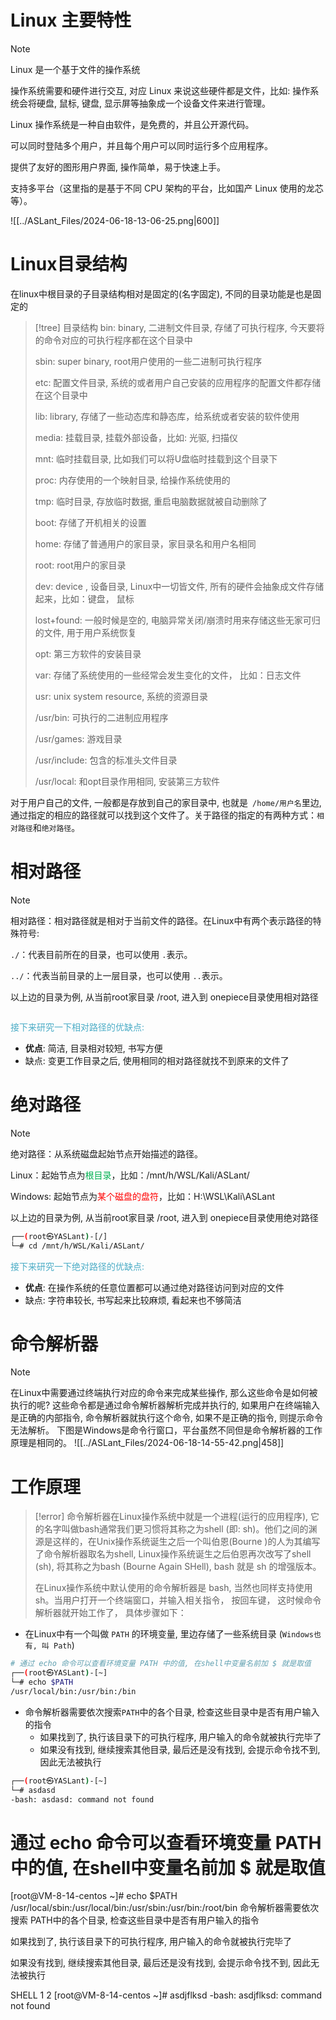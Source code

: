 # Linux 主要特性

> [!NOTE]
> Linux 是一个基于文件的操作系统
> 
> 操作系统需要和硬件进行交互, 对应 Linux 来说这些硬件都是文件，比如: 操作系统会将硬盘, 鼠标, 键盘, 显示屏等抽象成一个设备文件来进行管理。
> 
> Linux 操作系统是一种自由软件，是免费的，并且公开源代码。
> 
> 可以同时登陆多个用户，并且每个用户可以同时运行多个应用程序。
> 
> 提供了友好的图形用户界面, 操作简单，易于快速上手。
> 
> 支持多平台（这里指的是基于不同 CPU 架构的平台，比如国产 Linux 使用的龙芯等）。

![[../ASLant_Files/2024-06-18-13-06-25.png|600]]

# Linux目录结构

在linux中根目录的子目录结构相对是固定的(名字固定), 不同的目录功能是也是固定的

> [!tree] 目录结构
> bin: binary, 二进制文件目录, 存储了可执行程序, 今天要将的命令对应的可执行程序都在这个目录中
> 
> sbin: super binary, root用户使用的一些二进制可执行程序
> 
> etc: 配置文件目录, 系统的或者用户自己安装的应用程序的配置文件都存储在这个目录中
> 
> lib: library, 存储了一些动态库和静态库，给系统或者安装的软件使用
> 
> media: 挂载目录, 挂载外部设备，比如: 光驱, 扫描仪
> 
> mnt: 临时挂载目录, 比如我们可以将U盘临时挂载到这个目录下
> 
> proc: 内存使用的一个映射目录, 给操作系统使用的
> 
> tmp: 临时目录, 存放临时数据, 重启电脑数据就被自动删除了
> 
> boot: 存储了开机相关的设置
> 
> home: 存储了普通用户的家目录，家目录名和用户名相同
> 
> root: root用户的家目录
> 
> dev: device , 设备目录, Linux中一切皆文件, 所有的硬件会抽象成文件存储起来，比如：键盘， 鼠标
> 
> lost+found: 一般时候是空的, 电脑异常关闭/崩溃时用来存储这些无家可归的文件, 用于用户系统恢复
> 
> opt: 第三方软件的安装目录
> 
> var: 存储了系统使用的一些经常会发生变化的文件， 比如：日志文件
> 
> usr: unix system resource, 系统的资源目录
> 
> /usr/bin: 可执行的二进制应用程序
> 
> /usr/games: 游戏目录
> 
> /usr/include: 包含的标准头文件目录
> 
> /usr/local: 和opt目录作用相同, 安装第三方软件

对于用户自己的文件, 一般都是存放到自己的家目录中, 也就是` /home/用户名`里边, 通过指定的相应的路径就可以找到这个文件了。关于路径的指定的有两种方式：`相对路径`和`绝对路径`。

# 相对路径

> [!NOTE]
> 相对路径：相对路径就是相对于当前文件的路径。在Linux中有两个表示路径的特殊符号:
> 
> `./`：代表目前所在的目录，也可以使用 `.`表示。
> 
> `../`：代表当前目录的上一层目录，也可以使用 `..`表示。

以上边的目录为例, 从当前root家目录 /root, 进入到 onepiece目录使用相对路径

```shell

```
<font color="#4bacc6">接下来研究一下相对路径的优缺点:</font>

- **优点**: 简洁, 目录相对较短, 书写方便
- 缺点: 变更工作目录之后, 使用相同的相对路径就找不到原来的文件了
# 绝对路径

> [!NOTE]
> 绝对路径：从系统磁盘起始节点开始描述的路径。
> 
> Linux：起始节点为<font color="#00b050">根目录</font>，比如：/mnt/h/WSL/Kali/ASLant/
> 
> Windows: 起始节点为<font color="#ff0000">某个磁盘的盘符</font>，比如：H:\WSL\Kali\ASLant

以上边的目录为例, 从当前root家目录 /root, 进入到 onepiece目录使用绝对路径
```sh
┌──(root㉿YASLant)-[/]
└─# cd /mnt/h/WSL/Kali/ASLant/
```
<font color="#4bacc6">接下来研究一下绝对路径的优缺点:</font>

- **优点**: 在操作系统的任意位置都可以通过绝对路径访问到对应的文件
- 缺点: 字符串较长, 书写起来比较麻烦, 看起来也不够简洁

# 命令解析器

> [!NOTE]
> 在Linux中需要通过终端执行对应的命令来完成某些操作, 那么这些命令是如何被执行的呢?
> 这些命令都是通过命令解析器解析完成并执行的, 如果用户在终端输入是正确的内部指令, 命令解析器就执行这个命令, 如果不是正确的指令, 则提示命令无法解析。
> 下图是Windows是命令行窗口，平台虽然不同但是命令解析器的工作原理是相同的。
![[../ASLant_Files/2024-06-18-14-55-42.png|458]]

# 工作原理

> [!error]
> 命令解析器在Linux操作系统中就是一个进程(运行的应用程序), 它的名字叫做bash通常我们更习惯将其称之为shell (即: sh)。他们之间的渊源是这样的，在Unix操作系统诞生之后一个叫伯恩(Bourne )的人为其编写了命令解析器取名为shell, Linux操作系统诞生之后伯恩再次改写了shell (sh), 将其称之为bash (Bourne Again SHell), bash 就是 sh 的增强版本。
> 
> 在Linux操作系统中默认使用的命令解析器是 bash, 当然也同样支持使用sh。当用户打开一个终端窗口，并输入相关指令， 按回车键， 这时候命令解析器就开始工作了， 具体步骤如下：

- 在Linux中有一个叫做 `PATH` 的环境变量, 里边存储了一些系统目录 (`Windows也有, 叫 Path`)
 ```sh
 # 通过 echo 命令可以查看环境变量 PATH 中的值, 在shell中变量名前加 $ 就是取值
┌──(root㉿YASLant)-[~]
└─# echo $PATH
 /usr/local/bin:/usr/bin:/bin
 ```

- 命令解析器需要依次搜索`PATH`中的各个目录, 检查这些目录中是否有用户输入的指令
	- 如果找到了, 执行该目录下的可执行程序, 用户输入的命令就被执行完毕了
	- 如果没有找到, 继续搜索其他目录, 最后还是没有找到, 会提示命令找不到, 因此无法被执行

```sh
┌──(root㉿YASLant)-[~]
└─# asdasd
-bash: asdasd: command not found
```

# 通过 echo 命令可以查看环境变量 PATH 中的值, 在shell中变量名前加 $ 就是取值
[root@VM-8-14-centos ~]# echo $PATH
/usr/local/sbin:/usr/local/bin:/usr/sbin:/usr/bin:/root/bin
命令解析器需要依次搜索 PATH中的各个目录, 检查这些目录中是否有用户输入的指令

如果找到了, 执行该目录下的可执行程序, 用户输入的命令就被执行完毕了

如果没有找到, 继续搜索其他目录, 最后还是没有找到, 会提示命令找不到, 因此无法被执行

SHELL
1
2
[root@VM-8-14-centos ~]# asdjflksd
-bash: asdjflksd: command not found







































